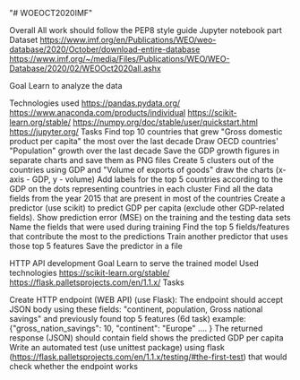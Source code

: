 "# WOEOCT2020IMF" 

Overall
All work should follow the PEP8 style guide
Jupyter notebook part
Dataset
https://www.imf.org/en/Publications/WEO/weo-database/2020/October/download-entire-database
https://www.imf.org/~/media/Files/Publications/WEO/WEO-Database/2020/02/WEOOct2020all.ashx

Goal
Learn to analyze the data

Technologies used
https://pandas.pydata.org/
https://www.anaconda.com/products/individual
https://scikit-learn.org/stable/
https://numpy.org/doc/stable/user/quickstart.html
https://jupyter.org/
Tasks
Find top 10 countries that grew "Gross domestic product per capita" the most over the last decade
Draw OECD countries' "Population" growth over the last decade
Save the GDP growth figures in separate charts and save them as PNG files
Create 5 clusters out of the countries using GDP and "Volume of exports of goods"
draw the charts (x-axis - GDP, y - volume)
Add labels for the top 5 countries according to the GDP on the dots representing countries in each cluster
Find all the data fields from the year 2015 that are present in most of the countries
Create a predictor (use scikit) to predict GDP per capita (exclude other GDP-related fields). 
Show prediction error (MSE) on the training and the testing data sets
Name the fields that were used during training
Find the top 5 fields/features that contribute the most to the predictions
Train another predictor that uses those top 5 features
Save the predictor in a file

HTTP API development
Goal
Learn to serve the trained model
Used technologies
https://scikit-learn.org/stable/
https://flask.palletsprojects.com/en/1.1.x/
Tasks

Create HTTP endpoint (WEB API) (use Flask):
The endpoint should accept JSON body using these fields: "continent, population, Gross national savings" and previously found top 5 features (6d task)
example: {"gross_nation_savings": 10, "continent": "Europe" …. }
The returned response (JSON) should contain field shows the predicted GDP per capita
Write an automated test (use unittest package) using flask (https://flask.palletsprojects.com/en/1.1.x/testing/#the-first-test) that would check whether the endpoint works



